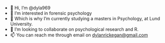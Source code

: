 - 👋 Hi, I’m @dyla969
- 👀 I’m interested in forensic psychology 
- 🌱 Which is why I’m currently studying a masters in Psychology, at Lund University.
- 💞️ I’m looking to collaborate on psychological research and R. 
- 📫 You can reach me through email on dylanrickegan@gmail.com

<!---
dyla969/dyla969 is a ✨ special ✨ repository because its `README.md` (this file) appears on your GitHub profile.
You can click the Preview link to take a look at your changes.
--->
